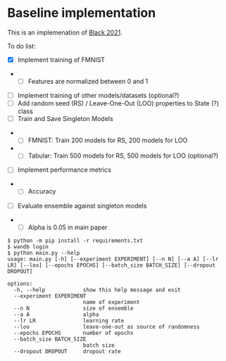# Baseline implementation

This is an implemenation of [Black 2021](https://arxiv.org/abs/2111.08230).

To do list:
- [x] Implement training of FMNIST
- - [ ] Features are normalized between 0 and 1
- [ ] Implement training of other models/datasets (optional?)
- [ ] Add random seed (RS) / Leave-One-Out (LOO) properties to State (?) class
- [ ] Train and Save Singleton Models
- - [ ] FMNIST: Train 200 models for RS, 200 models for LOO
- - [ ] Tabular: Train 500 models for RS, 500 models for LOO (optional?)
- [ ] Implement performance metrics
- - [ ] Accuracy
- [ ] Evaluate ensemble against singleton models
- - [ ] Alpha is 0.05 in main paper

```
$ python -m pip install -r requirements.txt
$ wandb login
$ python main.py --help
usage: main.py [-h] [--experiment EXPERIMENT] [--n N] [--a A] [--lr LR] [--loo] [--epochs EPOCHS] [--batch_size BATCH_SIZE] [--dropout DROPOUT]

options:
  -h, --help            show this help message and exit
  --experiment EXPERIMENT
                        name of experiment
  --n N                 size of ensemble
  --a A                 alpha
  --lr LR               learning rate
  --loo                 leave-one-out as source of randomness
  --epochs EPOCHS       number of epochs
  --batch_size BATCH_SIZE
                        batch size
  --dropout DROPOUT     dropout rate
```
